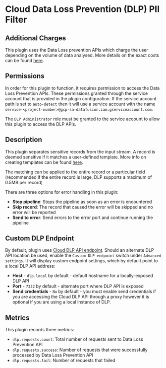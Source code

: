 # Cloud Data Loss Prevention (DLP) PII Filter


Additional Charges
-----------
This plugin uses the Data Loss prevention APIs which charge the user depending 
on the volume of data analysed. More details on the exact 
costs can be found [here](https://cloud.google.com/dlp/pricing#content-pricing). 

Permissions
-----------
In order for this plugin to function, it requires permission to access the Data Loss Prevention APIs. These permissions
granted through the service account that is provided in the plugin configuration. If the service account path is set to 
`auto-detect` then it will use a service account with the name `service-<project-number>@gcp-sa-datafusion.iam.gserviceaccount.com`.

The `DLP Administrator` role must be granted to the service account to allow this plugin to access the DLP APIs.

Description
-----------
This plugin separates sensitive records from the input stream. A record is deemed sensitive if it matches a user-defined template. More info on creating templates can be found [here](https://cloud.google.com/dlp/docs/creating-templates-inspect#about_templates). 

The matching can be applied to the entire record or a particular field (recommended if the entire record is large, DLP supports a maximum of 0.5MB per record)

There are three options for error handling in this plugin:
 * **Stop pipeline**: Stops the pipeline as soon as an error is encountered
 * **Skip record**: The record that caused the error will be skipped and no error will be reported
 * **Send to error**: Send errors to the error port and continue running the pipeline

Custom DLP Endpoint
-------------------

By default, plugin uses [Cloud DLP API endpoint](https://cloud.google.com/dlp/docs/reference/rpc).
Should an alternate DLP API location be used, enable the `Custom DLP endpoint` switch under `Advanced settings`. 
It will display custom endpoint settings, which by default point to a local DLP API address:
 * **Host** - `dlp.local` by default - default hostname for a locally-exposed DLP API
 * **Port** - `7332` by default - alternate port where DLP API is exposed
 * **Send credentials** - `No` by default - you must enable send credentials if
   you are accessing the Cloud DLP API through a proxy however it is optional if
   you are using a local instance of DLP.

Metrics
-----------
This plugin records three metrics:
* `dlp.requests.count`: Total number of requests sent to Data Loss Prevention API
* `dlp.requests.success`: Number of requests that were successfully processed by Data Loss Prevention API
* `dlp.requests.fail`: Number of requests that failed